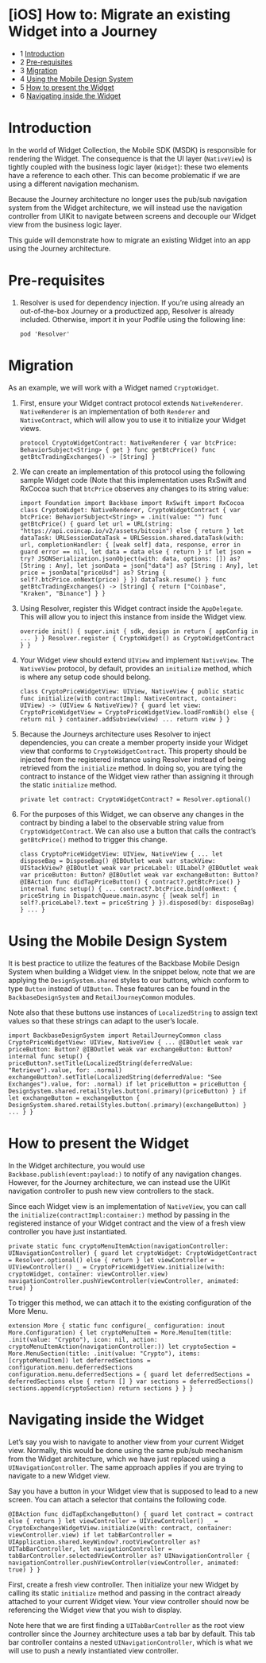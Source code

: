 # [iOS] How to: Migrate an existing Widget into a Journey
*   1 [Introduction](#Introduction)
*   2 [Pre-requisites](#Pre-requisites)
*   3 [Migration](#Migration)
*   4 [Using the Mobile Design System](#Using-the-Mobile-Design-System)
*   5 [How to present the Widget](#How-to-present-the-Widget)
*   6 [Navigating inside the Widget](#Navigating-inside-the-Widget)

# Introduction

In the world of Widget Collection, the Mobile SDK (MSDK) is responsible for rendering the Widget. The consequence is that the UI layer (`NativeView`) is tightly coupled with the business logic layer (`Widget`): these two elements have a reference to each other. This can become problematic if we are using a different navigation mechanism.

Because the Journey architecture no longer uses the pub/sub navigation system from the Widget architecture, we will instead use the navigation controller from UIKit to navigate between screens and decouple our Widget view from the business logic layer.

This guide will demonstrate how to migrate an existing Widget into an app using the Journey architecture.

# Pre-requisites

1.  Resolver is used for dependency injection. If you’re using already an out-of-the-box Journey or a productized app, Resolver is already included. Otherwise, import it in your Podfile using the following line:
    
    `pod 'Resolver'`
    

# Migration

As an example, we will work with a Widget named `CryptoWidget`.

1.  First, ensure your Widget contract protocol extends `NativeRenderer`. `NativeRenderer` is an implementation of both `Renderer` and `NativeContract`, which will allow you to use it to initialize your Widget views.
    
    `protocol CryptoWidgetContract: NativeRenderer { var btcPrice: BehaviorSubject<String> { get } func getBtcPrice() func getBtcTradingExchanges() -> [String] }`
    
2.  We can create an implementation of this protocol using the following sample Widget code (Note that this implementation uses RxSwift and RxCocoa such that `btcPrice` observes any changes to its string value:
    
    `import Foundation import Backbase import RxSwift import RxCocoa class CryptoWidget: NativeRenderer, CryptoWidgetContract { var btcPrice: BehaviorSubject<String> = .init(value: "") func getBtcPrice() { guard let url = URL(string: "https://api.coincap.io/v2/assets/bitcoin") else { return } let dataTask: URLSessionDataTask = URLSession.shared.dataTask(with: url, completionHandler: { [weak self] data, response, error in guard error == nil, let data = data else { return } if let json = try? JSONSerialization.jsonObject(with: data, options: []) as? [String : Any], let jsonData = json["data"] as? [String : Any], let price = jsonData["priceUsd"] as? String { self?.btcPrice.onNext(price) } }) dataTask.resume() } func getBtcTradingExchanges() -> [String] { return ["Coinbase", "Kraken", "Binance"] } }`
    
3.  Using Resolver, register this Widget contract inside the `AppDelegate`. This will allow you to inject this instance from inside the Widget view.
    
    `override init() { super.init { sdk, design in return { appConfig in ... } } Resolver.register { CryptoWidget() as CryptoWidgetContract } }`
    
4.  Your Widget view should extend `UIView` and implement `NativeView`. The `NativeView` protocol, by default, provides an `initialize` method, which is where any setup code should belong.
    
    `class CryptoPriceWidgetView: UIView, NativeView { public static func initialize(with contractImpl: NativeContract, container: UIView) -> (UIView & NativeView)? { guard let view: CryptoPriceWidgetView = CryptoPriceWidgetView.loadFromNib() else { return nil } container.addSubview(view) ... return view } }`
    
5.  Because the Journeys architecture uses Resolver to inject dependencies, you can create a member property inside your Widget view that conforms to `CryptoWidgetContract`. This property should be injected from the registered instance using Resolver instead of being retrieved from the `initialize` method. In doing so, you are tying the contract to instance of the Widget view rather than assigning it through the static `initialize` method.
    
    `private let contract: CryptoWidgetContract? = Resolver.optional()`
    
6.  For the purposes of this Widget, we can observe any changes in the contract by binding a label to the observable string value from `CryptoWidgetContract`. We can also use a button that calls the contract’s `getBtcPrice()` method to trigger this change.
    
    `class CryptoPriceWidgetView: UIView, NativeView { ... let disposeBag = DisposeBag() @IBOutlet weak var stackView: UIStackView? @IBOutlet weak var priceLabel: UILabel? @IBOutlet weak var priceButton: Button? @IBOutlet weak var exchangeButton: Button? @IBAction func didTapPriceButton() { contract?.getBtcPrice() } internal func setup() { ... contract?.btcPrice.bind(onNext: { priceString in DispatchQueue.main.async { [weak self] in self?.priceLabel?.text = priceString } }).disposed(by: disposeBag) } ... }`
    

# Using the Mobile Design System

It is best practice to utilize the features of the Backbase Mobile Design System when building a Widget view. In the snippet below, note that we are applying the `DesignSystem.shared` styles to our buttons, which conform to type `Button` instead of `UIButton`. These features can be found in the `BackbaseDesignSystem` and `RetailJourneyCommon` modules.

Note also that these buttons use instances of `LocalizedString` to assign text values so that these strings can adapt to the user’s locale.

`import BackbaseDesignSystem import RetailJourneyCommon class CryptoPriceWidgetView: UIView, NativeView { ... @IBOutlet weak var priceButton: Button? @IBOutlet weak var exchangeButton: Button? internal func setup() { priceButton?.setTitle(LocalizedString(deferredValue: "Retrieve").value, for: .normal) exchangeButton?.setTitle(LocalizedString(deferredValue: "See Exchanges").value, for: .normal) if let priceButton = priceButton { DesignSystem.shared.retailStyles.button(.primary)(priceButton) } if let exchangeButton = exchangeButton { DesignSystem.shared.retailStyles.button(.primary)(exchangeButton) } ... } }`

# How to present the Widget

In the Widget architecture, you would use `Backbase.publish(event:payload:)` to notify of any navigation changes. However, for the Journey architecture, we can instead use the UIKit navigation controller to push new view controllers to the stack.

Since each Widget view is an implementation of `NativeView`, you can call the `initialize(contractImpl:container:)` method by passing in the registered instance of your Widget contract and the view of a fresh view controller you have just instantiated.

`private static func cryptoMenuItemAction(navigationController: UINavigationController) { guard let cryptoWidget: CryptoWidgetContract = Resolver.optional() else { return } let viewController = UIViewController() _ = CryptoPriceWidgetView.initialize(with: cryptoWidget, container: viewController.view) navigationController.pushViewController(viewController, animated: true) }`

To trigger this method, we can attach it to the existing configuration of the More Menu.

`extension More { static func configure(_ configuration: inout More.Configuration) { let cryptoMenuItem = More.MenuItem(title: .init(value: "Crypto"), icon: nil, action: cryptoMenuItemAction(navigationController:)) let cryptoSection = More.MenuSection(title: .init(value: "Crypto"), items: [cryptoMenuItem]) let deferredSections = configuration.menu.deferredSections configuration.menu.deferredSections = { guard let deferredSections = deferredSections else { return [] } var sections = deferredSections() sections.append(cryptoSection) return sections } } }`

# Navigating inside the Widget

Let’s say you wish to navigate to another view from your current Widget view. Normally, this would be done using the same pub/sub mechanism from the Widget architecture, which we have just replaced using a `UINavigationController`. The same approach applies if you are trying to navigate to a new Widget view.

Say you have a button in your Widget view that is supposed to lead to a new screen. You can attach a selector that contains the following code.

`@IBAction func didTapExchangeButton() { guard let contract = contract else { return } let viewController = UIViewController() _ = CryptoExchangesWidgetView.initialize(with: contract, container: viewController.view) if let tabBarController = UIApplication.shared.keyWindow?.rootViewController as? UITabBarController, let navigationController = tabBarController.selectedViewController as? UINavigationController { navigationController.pushViewController(viewController, animated: true) } }`

First, create a fresh view controller. Then initialize your new Widget by calling its static `initialize` method and passing in the contract already attached to your current Widget view. Your view controller should now be referencing the Widget view that you wish to display.

Note here that we are first finding a `UITabBarController` as the root view controller since the Journey architecture uses a tab bar by default. This tab bar controller contains a nested `UINavigationController`, which is what we will use to push a newly instantiated view controller.